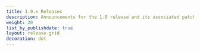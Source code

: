 ```yaml
---
title: 1.9.x Releases
description: Announcements for the 1.9 release and its associated patch releases.
weight: 20
list_by_publishdate: true
layout: release-grid
decoration: dot
---
```

